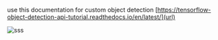 use this documentation for custom object detection  [https://tensorflow-object-detection-api-tutorial.readthedocs.io/en/latest/](url)


![sss](https://github.com/muhammad-aijaz/oline-cheating-detection-system/assets/167762420/a97552ab-c168-48f7-a9ce-0c62404154bc)
